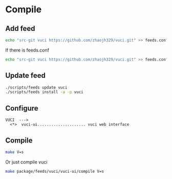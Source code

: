 # Compile

## Add feed

``` bash
echo "src-git vuci https://github.com/zhaojh329/vuci.git" >> feeds.conf.default
```

If there is feeds.conf
``` bash
echo "src-git vuci https://github.com/zhaojh329/vuci.git" >> feeds.conf
```

## Update feed

``` bash
./scripts/feeds update vuci
./scripts/feeds install -a -p vuci
```

## Configure

```
VUCI  --->
  <*>  vuci-ui..................... vuci web interface
```

## Compile

``` bash
make V=s
```

Or just compile vuci
``` bash
make package/feeds/vuci/vuci-ui/compile V=s
```
